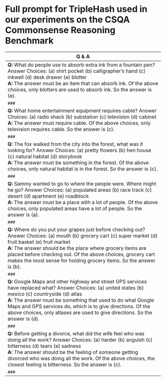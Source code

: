 # Full prompt for **TripleHash** used in our experiments on the CSQA Commonsense Reasoning Benchmark

| Q & A                                                                                                                               |
| ----------------------------------------------------------------------------------------------------------------------------------- |
| **Q:** What do people use to absorb extra ink from a fountain pen? Answer Choices: (a) shirt pocket (b) calligrapher’s hand (c) inkwell (d) desk drawer (e) blotter <br> **A:** The answer must be an item that can absorb ink. Of the above choices, only blotters are used to absorb ink. So the answer is (e). |
| `###`                                                                                                                 |
| **Q:** What home entertainment equipment requires cable? Answer Choices: (a) radio shack (b) substation (c) television (d) cabinet <br> **A:** The answer must require cable. Of the above choices, only television requires cable. So the answer is (c). |
| `###`                                                                                                                |
| **Q:** The fox walked from the city into the forest, what was it looking for? Answer Choices: (a) pretty flowers (b) hen house (c) natural habitat (d) storybook <br> **A:** The answer must be something in the forest. Of the above choices, only natural habitat is in the forest. So the answer is (c). |
| `###`                                                                                                                |
| **Q:** Sammy wanted to go to where the people were. Where might he go? Answer Choices: (a) populated areas (b) race track (c) desert (d) apartment (e) roadblock <br> **A:** The answer must be a place with a lot of people. Of the above choices, only populated areas have a lot of people. So the answer is (a). |
| `###`                                                                                                                |
| **Q:** Where do you put your grapes just before checking out? Answer Choices: (a) mouth (b) grocery cart (c) super market (d) fruit basket (e) fruit market <br> **A:** The answer should be the place where grocery items are placed before checking out. Of the above choices, grocery cart makes the most sense for holding grocery items. So the answer is (b). |
| `###`                                                                                                             |
| **Q:** Google Maps and other highway and street GPS services have replaced what? Answer Choices: (a) united states (b) mexico (c) countryside (d) atlas <br> **A:** The answer must be something that used to do what Google Maps and GPS services do, which is to give directions. Of the above choices, only atlases are used to give directions. So the answer is (d). |
| `###`                                                                                                                |
| **Q:** Before getting a divorce, what did the wife feel who was doing all the work? Answer Choices: (a) harder (b) anguish (c) bitterness (d) tears (e) sadness <br> **A:** The answer should be the feeling of someone getting divorced who was doing all the work. Of the above choices, the closest feeling is bitterness. So the answer is (c). |
|`###`                                                                                                                 |
